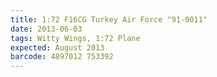 ```yaml
---
title: 1:72 F16CG Turkey Air Force "91-0011"  
date: 2013-06-03
tags: Witty Wings, 1:72 Plane
expected: August 2013
barcode: 4897012 753392
---
```

